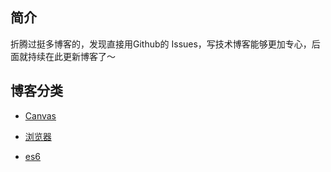 ## 简介

折腾过挺多博客的，发现直接用Github的 Issues，写技术博客能够更加专心，后面就持续在此更新博客了～

## 博客分类

- [Canvas](https://github.com/tomatoKnightJ/Blog/labels/canvas)

- [浏览器](https://github.com/tomatoKnightJ/Blog/labels/%E6%B5%8F%E8%A7%88%E5%99%A8)

- [es6](https://github.com/tomatoKnightJ/Blog/labels/es6)